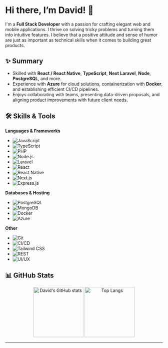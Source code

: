 # Hi there, I’m David! 👋

I'm a **Full Stack Developer** with a passion for crafting elegant web and mobile applications. I thrive on solving tricky problems and turning them into intuitive features. I believe that a positive attitude and sense of humor are just as important as technical skills when it comes to building great products.

## ✨ Summary

- Skilled with **React / React Native**, **TypeScript**, **Next** **Laravel**, **Node**, **PostgreSQL**, and more.
- Experience with **Azure** for cloud solutions, containerization with **Docker**, and establishing efficient CI/CD pipelines.
- Enjoys collaborating with teams, presenting data-driven proposals, and aligning product improvements with future client needs.

## 🛠️ Skills & Tools

**Languages & Frameworks**  
- ![JavaScript](https://img.shields.io/badge/-JavaScript-F7DF1E?style=flat&logo=javascript&logoColor=black)
- ![TypeScript](https://img.shields.io/badge/-TypeScript-3178C6?style=flat&logo=typescript&logoColor=white)
- ![PHP](https://img.shields.io/badge/-PHP-777BB4?style=flat&logo=php&logoColor=white)
- ![Node.js](https://img.shields.io/badge/-Node.js-339933?style=flat&logo=node.js&logoColor=white)
- ![Laravel](https://img.shields.io/badge/-Laravel-FF2D20?style=flat&logo=laravel&logoColor=white)
- ![React](https://img.shields.io/badge/-React-61DAFB?style=flat&logo=react&logoColor=black)
- ![React Native](https://img.shields.io/badge/-React%20Native-61DAFB?style=flat&logo=react&logoColor=black)
- ![Next.js](https://img.shields.io/badge/-Next.js-000000?style=flat&logo=next.js&logoColor=white)
- ![Express.js](https://img.shields.io/badge/-Express-000000?style=flat&logo=express&logoColor=white)

**Databases & Hosting**  
- ![PostgreSQL](https://img.shields.io/badge/-PostgreSQL-336791?style=flat&logo=postgresql&logoColor=white)
- ![MongoDB](https://img.shields.io/badge/-MongoDB-47A248?style=flat&logo=mongodb&logoColor=white)
- ![Docker](https://img.shields.io/badge/-Docker-2496ED?style=flat&logo=docker&logoColor=white)
- ![Azure](https://img.shields.io/badge/-Azure-0089D6?style=flat&logo=microsoft-azure&logoColor=white)

**Other**  
- ![Git](https://img.shields.io/badge/-Git-F05032?style=flat&logo=git&logoColor=white)
- ![CI/CD](https://img.shields.io/badge/-CI%2FCD-0A0A0A?style=flat&logo=githubactions&logoColor=white)
- ![Tailwind CSS](https://img.shields.io/badge/-Tailwind%20CSS-38B2AC?style=flat&logo=tailwind-css&logoColor=white)
- ![REST](https://img.shields.io/badge/-REST-259dff?style=flat&logo=rest&logoColor=white)
- ![UI/UX](https://img.shields.io/badge/-UI%2FUX-9cf?style=flat)


## 📊 GitHub Stats

<p align="center">
<img src="https://github-readme-stats.vercel.app/api?username=Davidls22&show_icons=true&theme=react&cacheBuster=1" alt="David's GitHub stats" height="160"/>
<img src="https://github-readme-stats.vercel.app/api/top-langs/?username=Davidls22&layout=compact&theme=react" alt="Top Langs" height="160"/>
</p>

---

<!--
**Davidls22/Davidls22** is a ✨ _special_ ✨ repository because its `README.md` (this file) appears on your GitHub profile.

Here are some ideas to get you started:

- 🔭 I’m currently working on ...
- 🌱 I’m currently learning ...
- 👯 I’m looking to collaborate on ...
- 🤔 I’m looking for help with ...
- 💬 Ask me about ...
- 📫 How to reach me: ...
- 😄 Pronouns: ...
- ⚡ Fun fact: ...
-->
